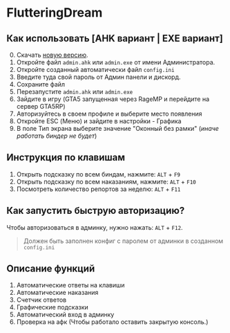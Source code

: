 # FlutteringDream

## Как использовать [AHK вариант | EXE вариант]
0. Скачать [новую версию](https://github.com/J1isa/FlutteringDream/releases). 
1. Откройте файл `admin.ahk` или `admin.exe` от имени Администратора.
2. Откройте созданный автоматически файл `config.ini`
3. Введите туда свой пароль от Админ панели и дискорд.
4. Сохраните файл
5. Перезапустите `admin.ahk` или `admin.exe`
6. Зайдите в игру (GTA5 запущенная через RageMP и перейдите на сервер GTA5RP)
7. Авторизуйтесь в своем профиле и выберите место появления
8. Откройте ESC (Меню) и зайдите в настройки - Графика
9. В поле Тип экрана выберите значение "Оконный без рамки" (*иначе работать биндер не будет*)

## Инструкция по клавишам

1. Открыть подсказку по всем биндам, нажмите: `ALT` + `F9`
2. Открыть подсказку по всем наказаниям, нажмите: `ALT` + `F10`
3. Посмотреть количество репортов за неделю: `ALT` + `F11`

## Как запустить быструю авторизацию?

Чтобы авторизоваться в админку, нужно нажать: `ALT` + `F12`.
> Должен быть заполнен конфиг с паролем от админки в созданном `config.ini`

## Описание функций

1. Автоматические ответы на клавиши
2. Автоматические наказания
3. Счетчик ответов
4. Графические подсказки
5. Автоматический вход в админку
6. Проверка на афк (Чтобы работало оставить закрытую консоль.)
